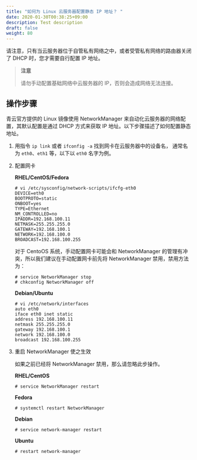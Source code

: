 ```yaml
---
title: "如何为 Linux 云服务器配置静态 IP 地址？ "
date: 2020-01-30T00:38:25+09:00
description: Test description
draft: false
weight: 80
---
```


请注意，只有当云服务器位于自管私有网络之中，或者受管私有网络的路由器关闭了 DHCP 时，您才需要自行配置 IP 地址。

>**注意**
>
>请勿手动配置基础网络中云服务器的 IP，否则会造成网络无法连接。

## 操作步骤

青云官方提供的 Linux 镜像使用 NetworkManager 来自动化云服务器的网络配置，其默认配置是通过 DHCP 方式来获取 IP 地址。以下步骤描述了如何配置静态地址。

1. 用指令 ``ip link`` 或者 ``ifconfig -a`` 找到网卡在云服务器中的设备名， 通常名为 ``eth0``、``eth1`` 等，以下以 ``eth0`` 名字为例。

2. 配置网卡

   **RHEL/CentOS/Fedora**

   ```
   # vi /etc/sysconfig/network-scripts/ifcfg-eth0
   DEVICE=eth0
   BOOTPROTO=static
   ONBOOT=yes
   TYPE=Ethernet
   NM_CONTROLLED=no
   IPADDR=192.168.100.11
   NETMASK=255.255.255.0
   GATEWAY=192.168.100.1
   NETWORK=192.168.100.0
   BROADCAST=192.168.100.255
   ```

   对于 CentoOS 系统，手动配置网卡可能会和 NetworkManager 的管理有冲突，所以我们建议在手动配置网卡前先将 NetworkManager 禁用，禁用方法为：

   ```
   # service NetworkManager stop
   # chkconfig NetworkManager off
   ```

   **Debian/Ubuntu**

   ```
   # vi /etc/network/interfaces
   auto eth0
   iface eth0 inet static
   address 192.168.100.11
   netmask 255.255.255.0
   gateway 192.168.100.1
   network 192.168.100.0
   broadcast 192.168.100.255
   ```


3. 重启 NetworkManager 使之生效

   如果之前已经将 NetworkManager 禁用，那么请忽略此步操作。

   **RHEL/CentOS**

   ```
   # service NetworkManager restart
   ```

   **Fedora**

   ```
   # systemctl restart NetworkManager
   ```

   **Debian**

   ```
   # service network-manager restart
   ```

   **Ubuntu**

   ```
   # restart network-manager
   ```

   
